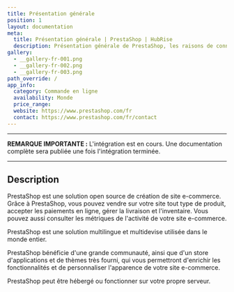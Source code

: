 ```yaml
---
title: Présentation générale
position: 1
layout: documentation
meta:
  title: Présentation générale | PrestaShop | HubRise
  description: Présentation générale de PrestaShop, les raisons de connecter votre solution de commande à HubRise et fonctionnalités de l'intégration avec HubRise.
gallery:
  - __gallery-fr-001.png
  - __gallery-fr-002.png
  - __gallery-fr-003.png
path_override: /
app_info:
  category: Commande en ligne
  availability: Monde
  price_range:
  website: https://www.prestashop.com/fr
  contact: https://www.prestashop.com/fr/contact
---
```


---

**REMARQUE IMPORTANTE :** L'intégration est en cours. Une documentation complète sera publiée une fois l'intégration terminée.

---

## Description

PrestaShop est une solution open source de création de site e-commerce. Grâce à PrestaShop, vous pouvez vendre sur votre site tout type de produit, accepter les paiements en ligne, gérer la livraison et l'inventaire. Vous pouvez aussi consulter les métriques de l'activité de votre site e-commerce.

PrestaShop est une solution multilingue et multidevise utilisée dans le monde entier.

PrestaShop bénéficie d'une grande communauté, ainsi que d'un store d'applications et de thèmes très fourni, qui vous permettront d'enrichir les fonctionnalités et de personnaliser l'apparence de votre site e-commerce.

PrestaShop peut être hébergé ou fonctionner sur votre propre serveur.
